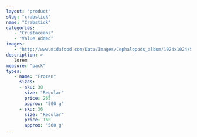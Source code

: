 ```yaml
---
layout: "product"
slug: "crabstick"
name: "Crabstick"
categories:
   - "Crustaceans"
   - "Value Added"
images:
   - "http://www.midafood.com/Data/Images/Cephalopods_album/1024x1024/54acdb77e60ec196.jpg"
description: >
   lorem
measure: "pack"
types: 
   - name: "Frozen"
     sizes: 
     - sku: 30
       size: "Regular"
       price: 265
       approx: "500 g"
     - sku: 36
       size: "Regular"
       price: 160
       approx: "500 g"
---
```

